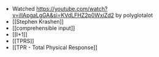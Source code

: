 - Watched https://youtube.com/watch?v=illApgaLgGA&si=KVdLFHZ2p0WxiZd2 by polyglotalot
- [[Stephen Krashen]]
- [[comprehensible input]]
- [[I+1]]
- [[TPRS]]
- [[TPR - Total Physical Response]]
